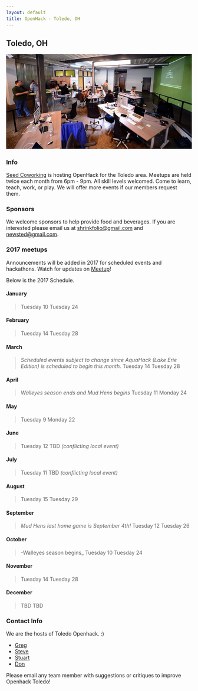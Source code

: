```yaml
---
layout: default
title: OpenHack - Toledo, OH
---
```


## Toledo, OH

![Seed Lunch n' Learn](lunch-n-learn.jpg)

### Info

[Seed Coworking](http://seedcowork.com) is hosting OpenHack for the Toledo area. Meetups are held twice each month from 6pm - 9pm. All skill levels welcomed. Come to learn, teach, work, or play. We will offer more events if our members request them. 

### Sponsors

We welcome sponsors to help provide food and beverages. If you are interested please email us at [shrinkfolio@gmail.com](mailto:shrinkfolio@gmail.com) and [newsted@gmail.com](mailto:newsted@gmail.com).

### 2017 meetups

Announcements will be added in 2017 for scheduled events and hackathons. 
Watch for updates on [Meetup](https://www.meetup.com/Seed-Coworking/)!

Below is the 2017 Schedule. 

#### January 
> Tuesday 10
> Tuesday 24

#### February 
> Tuesday 14
> Tuesday 28

#### March
> _Scheduled events subject to change since AquaHack (Lake Erie Edition) is scheduled to begin this month._ 
> Tuesday 14
> Tuesday 28

#### April 
> _Walleyes season ends and Mud Hens begins_
> Tuesday 11
> Monday 24

#### May
> Tuesday 9
> Monday 22

#### June
> Tuesday 12 
> TBD _(conflicting local event)_

#### July 
> Tuesday 11
> TBD _(conflicting local event)_

#### August
> Tuesday 15
> Tuesday 29

#### September
> _Mud Hens last home game is September 4th!_
> Tuesday 12
> Tuesday 26

#### October 
>  -Walleyes season begins_
> Tuesday 10
> Tuesday 24

#### November 
> Tuesday 14
> Tuesday 28 

#### December
> TBD
> TBD


### Contact Info


We are the hosts of Toledo Openhack. :) 
* [Greg](mailto:shrinkfolio@gmail.com)
* [Steve](mailto:newsted@gmail.com)
* [Stuart](mailto:stuartbertsch@gmail.com)
* [Don](mailto:don@groundspeedhq.com)

Please email any team member with suggestions or critiques to improve Openhack Toledo!
